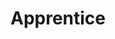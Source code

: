 ---
draft: false
name: "Brandon Hazzard"
title: "Apprentice"
avatar: {
    src: "https://1drv.ms/i/s!AoM7TSrp7nnmljNepIUVvzAdVO9h?embed=1&width=660",
    alt: "Brandon Hazzard"
}
publishDate: "2022-11-07 15:39"
---